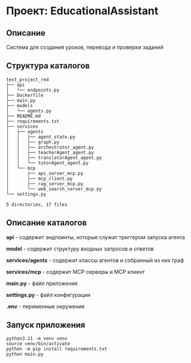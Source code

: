 # Проект: EducationalAssistant

## Описание

Система для создания уроков, перевода и проверки заданий

## Структура каталогов
```
test_project_red
├── api
│   └── endpoints.py
├── Dockerfile
├── main.py
├── models
│   └── agents.py
├── README.md
├── requirements.txt
├── services
│   ├── agents
│   │   ├── agent_state.py
│   │   ├── graph.py
│   │   ├── orchestrator_agent.py
│   │   ├── teacherAgent_agent.py
│   │   ├── translatorAgent_agent.py
│   │   └── tutorAgent_agent.py
│   └── mcp
│       ├── api_server_mcp.py
│       ├── mcp_client.py
│       ├── rag_server_mcp.py
│       └── web_search_server_mcp.py
└── settings.py

5 directories, 17 files

```
## Описание каталогов

**api** - содержит эндпоинты, которые служат триггером запуска агента

**model** - содержит структуру входных запросов и ответов

**services/agents** - содержит классы агентов и собранный из них граф

**services/mcp** - содержит MCP серверы и MCP клиент

**main.py** - файл приложения

**settings.py** - файл конфигурации

**.env** - переменные окружения

## Запуск приложения
```
python3.11 -m venv venv
source venv/bin/activate
python -m pip install requirements.txt
python main.py
```